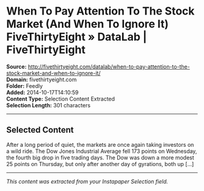 # When To Pay Attention To The Stock Market (And When To Ignore It) FiveThirtyEight » DataLab | FiveThirtyEight

**Source:** http://fivethirtyeight.com/datalab/when-to-pay-attention-to-the-stock-market-and-when-to-ignore-it/  
**Domain:** fivethirtyeight.com  
**Folder:** Feedly  
**Added:** 2014-10-17T14:10:59  
**Content Type:** Selection Content Extracted  
**Selection Length:** 301 characters  


---

## Selected Content

After a long period of quiet, the markets are once again taking investors on a wild ride. The Dow Jones Industrial Average fell 173 points on Wednesday, the fourth big drop in five trading days. The Dow was down a more modest 25 points on Thursday, but only after another day of gyrations, both up […]

---

*This content was extracted from your Instapaper Selection field.*